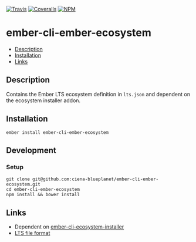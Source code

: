 [ci-img]: https://img.shields.io/travis/ciena-blueplanet/ember-cli-ember-ecosystem.svg "Travis CI Build Status"
[ci-url]: https://travis-ci.org/ciena-blueplanet/ember-cli-ember-ecosystem

[cov-img]: https://img.shields.io/coveralls/ciena-blueplanet/ember-cli-ember-ecosystem.svg "Coveralls Code Coverage"
[cov-url]: https://coveralls.io/github/ciena-blueplanet/ember-cli-ember-ecosystem

[npm-img]: https://img.shields.io/npm/v/ember-cli-ember-ecosystem.svg "NPM Version"
[npm-url]: https://www.npmjs.com/package/ember-cli-ember-ecosystem

[![Travis][ci-img]][ci-url] [![Coveralls][cov-img]][cov-url] [![NPM][npm-img]][npm-url]

# ember-cli-ember-ecosystem

 * [Description](#description)
 * [Installation](#installation)
 * [Links](#links)

## Description
Contains the Ember LTS ecosystem definition in `lts.json` and dependent on the ecosystem installer addon.

## Installation
```
ember install ember-cli-ember-ecosystem
```

## Development
### Setup
```
git clone git@github.com:ciena-blueplanet/ember-cli-ember-ecosystem.git
cd ember-cli-ember-ecosystem
npm install && bower install
```

## Links
* Dependent on [ember-cli-ecosystem-installer](https://github.com/ciena-blueplanet/ember-cli-ecosystem-installer) 
* [LTS file format](https://github.com/ciena-blueplanet/ember-cli-ecosystem-installer#lts-file-format)

